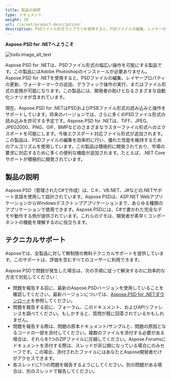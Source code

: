 ```yaml
---
title: 製品の説明
type: ドキュメント
weight: 10
url: /ja/net/product-description/
description: PSDファイル形式ライブラリを使用すると、PSDファイルの編集、レイヤーのプロパティの更新、ウォーターマークの追加、グラフィック操作の実行、またはファイル形式の変換が可能になります。これは、C＃、VB.NET、およびJ#などの.NETサポート言語を使用して設計されています。
---
```


**Aspose.PSD for .NETへようこそ**

![todo:image_alt_text](product-description_1)

Aspose.PSD for .NETは、PSDファイル形式の幅広い操作を可能にする製品です。この製品にはAdobe Photoshopのインストールが必要ありません。Aspose.PSD for .NETを使用すると、PSDファイルの編集、レイヤープロパティの更新、ウォーターマークの追加、グラフィック操作の実行、またはファイル形式の変換が可能になります。この製品には、開発者の助けとなるさまざまな自動化シナリオが含まれています。

現在、Aspose.PSD for .NETはPSDおよびPSBファイル形式の読み込みと操作をサポートしています。将来のバージョンでは、さらに多くのPSDファイル形式の読み込みを許可する予定です。Aspose.PSD for .NETは、TIFF、JPEG、JPEG2000、PNG、GIF、BMPなどのさまざまなラスターファイル形式へのエクスポートを可能にします。今後エクスポート対応ファイル形式が追加されます。この製品は、PSDファイルの編集を効率的に行い、優れた性能を維持するためのアルゴリズムを使用しています。この製品は積極的に開発されており、市場の要求に対応するために多くの便利な機能が追加されます。たとえば、.NET Coreサポートが積極的に開発されています。



## **製品の説明**
Aspose.PSD（管理されたC#で作成）は、C＃、VB.NET、J#などの.NETサポート言語を使用して設計されています。Aspose.PSDは、ASP.NET WebアプリケーションからWindowsデスクトップアプリケーションまで、あらゆる種類のアプリケーションで使用できます。Aspose.PSDには、C#で書かれた完全なデモや動作する例が提供されています。これらのデモは、開発者が素早くコンポーネントの機能を理解するのに役立ちます。
## **テクニカルサポート**
Asposeでは、全製品に対して無制限の無料テクニカルサポートを提供しています。このサポートは、評価を含むすべてのユーザーに利用できます。

Aspose.PSDで問題が発生した場合は、次の手順に従って解決するのに効率的な方法で対処してください：

- 問題を報告する前に、最新のAspose.PSDバージョンを使用していることを確認してください。最新バージョンについては、[Aspose.PSD for .NETダウンロード](https://www.nuget.org/packages/Aspose.PSD/)を参照してください。
- 問題を報告する前に、フォーラム、このドキュメント、およびAPIリファレンスを調べてください。もしかすると、質問が既に回答されているかもしれません。
- 問題を報告する際は、問題の原本ドキュメント/サンプルと、問題の原因となるコードの一部を添付してください。複数のファイルを添付する必要がある場合は、それらを1つのZIPファイルに圧縮してください。Aspose.Forumsにドキュメントを添付する際は、スレッドが非公開になっている場合にのみセーフです。この場合、添付されたファイルにはあなたとAspose開発者だけがアクセスできます。
- 各スレッドに1つの問題を報告するようにしてください。別の問題がある場合は、別のスレッドで報告してください。
